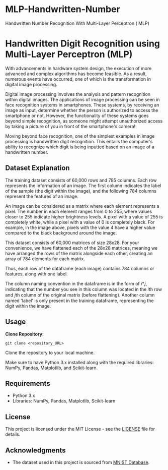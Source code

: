 # MLP-Handwritten-Number
Handwritten Number Recognition With Multi-Layer Perceptron ( MLP)

# Handwritten Digit Recognition using Multi-Layer Perceptron (MLP)

With advancements in hardware system design, the execution of more advanced and complex algorithms has become feasible. As a result, numerous events have occurred, one of which is the transformation in digital image processing.

Digital image processing involves the analysis and pattern recognition within digital images. The applications of image processing can be seen in face recognition systems in smartphones. These systems, by receiving an image as input, determine whether the person is authorized to access the smartphone or not. However, the functionality of these systems goes beyond simple recognition, as someone might attempt unauthorized access by taking a picture of you in front of the smartphone's camera!

Moving beyond face recognition, one of the simplest examples in image processing is handwritten digit recognition. This entails the computer's ability to recognize which digit is being inputted based on an image of a handwritten number.

## Dataset Explanation

The training dataset consists of 60,000 rows and 785 columns. Each row represents the information of an image. The first column indicates the label of the sample (the digit within the image), and the following 784 columns represent the features of an image.

An image can be considered as a matrix where each element represents a pixel. The number in each element ranges from 0 to 255, where values closer to 255 indicate higher brightness levels. A pixel with a value of 255 is completely white, while a pixel with a value of 0 is completely black. For example, in the image above, pixels with the value 4 have a higher value compared to the black background around the image.

This dataset consists of 60,000 matrices of size 28x28. For your convenience, we have flattened each of the 28x28 matrices, meaning we have arranged the rows of the matrix alongside each other, creating an array of 784 elements for each matrix.

Thus, each row of the dataframe (each image) contains 784 columns or features, along with one label.

The column naming convention in the dataframe is in the form of 𝑖*𝑗, indicating that the number you see in this column was located in the 𝑖th row and 𝑗th column of the original matrix (before flattening). Another column named 'label' is only present in the training dataframe, representing the digit within the image.

## Usage

 **Clone Repository:**
   ```
   git clone <repository_URL>
   ```
   Clone the repository to your local machine.


Make sure to have Python 3.x installed along with the required libraries: NumPy, Pandas, Matplotlib, and Scikit-learn.

## Requirements
- Python 3.x
- Libraries: NumPy, Pandas, Matplotlib, Scikit-learn

## License
This project is licensed under the MIT License - see the [LICENSE](LICENSE) file for details.

## Acknowledgments
- The dataset used in this project is sourced from [MNIST Database](http://yann.lecun.com/exdb/mnist/).
